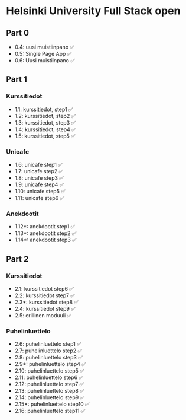 # Helsinki University Full Stack open

## Part 0
- 0.4: uusi muistiinpano ✅
- 0.5: Single Page App ✅
- 0.6: Uusi muistiinpano ✅

## Part 1

### Kurssitiedot
- 1.1: kurssitiedot, step1 ✅ 
- 1.2: kurssitiedot, step2 ✅ 
- 1.3: kurssitiedot, step3 ✅ 
- 1.4: kurssitiedot, step4 ✅ 
- 1.5: kurssitiedot, step5 ✅ 

### Unicafe
- 1.6: unicafe step1 ✅ 
- 1.7: unicafe step2 ✅ 
- 1.8: unicafe step3 ✅ 
- 1.9: unicafe step4 ✅ 
- 1.10: unicafe step5 ✅ 
- 1.11: unicafe step6 ✅

### Anekdootit

- 1.12*: anekdootit step1 ✅
- 1.13*: anekdootit step2 ✅
- 1.14*: anekdootit step3 ✅

## Part 2

### Kurssitiedot
- 2.1: kurssitiedot step6 ✅
- 2.2: kurssitiedot step7 ✅
- 2.3*: kurssitiedot step8 ✅
- 2.4: kurssitiedot step9 ✅
- 2.5: erillinen moduuli ✅

### Puhelinluettelo
- 2.6: puhelinluettelo step1 ✅
- 2.7: puhelinluettelo step2 ✅
- 2.8: puhelinluettelo step3 ✅
- 2.9*: puhelinluettelo step4 ✅
- 2.10: puhelinluettelo step5 ✅
- 2.11: puhelinluettelo step6 ✅
- 2.12: puhelinluettelo step7 ✅
- 2.13: puhelinluettelo step8 ✅
- 2.14: puhelinluettelo step9 ✅
- 2.15*: puhelinluettelo step10 ✅
- 2.16: puhelinluettelo step11 ✅